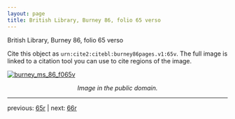 ```yaml
---
layout: page
title: British Library, Burney 86, folio 65 verso
---
```


British Library, Burney 86, folio 65 verso

Cite this object as `urn:cite2:citebl:burney86pages.v1:65v`.  The full image is linked to a citation tool you can use to cite regions of the image.

[![burney_ms_86_f065v](http://www.homermultitext.org/iipsrv?IIIF=/project/homer/pyramidal/deepzoom/citebl/burney86imgs/v1/burney_ms_86_f065v.tif/full/800,/0/default.jpg)](http://www.homermultitext.org/ict2/?urn=urn:cite2:citebl:burney86imgs.v1:burney_ms_86_f065v) 

<p style="text-align: center; font-style: italic;">Image in the public domain.</p>

---

previous: [65r](../65r/) | next: [66r](../66r/)
